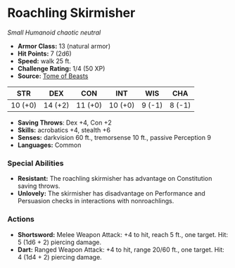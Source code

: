 # Roachling Skirmisher

*Small* *Humanoid* *chaotic neutral*

- **Armor Class:** 13 (natural armor)
- **Hit Points:** 7 (2d6)
- **Speed:** walk 25 ft.
- **Challenge Rating:** 1/4 (50 XP)
- **Source:** [Tome of Beasts](https://koboldpress.com/kpstore/product/tome-of-beasts-for-5th-edition-print/)

| STR | DEX | CON | INT | WIS | CHA |
| --- | --- | --- | --- | --- | --- |
| 10 (+0) | 14 (+2) | 11 (+0) | 10 (+0) | 9 (-1) | 8 (-1) |

- **Saving Throws**: Dex +4, Con +2
- **Skills:** acrobatics +4, stealth +6
- **Senses:** darkvision 60 ft., tremorsense 10 ft., passive Perception 9
- **Languages:** Common
### Special Abilities
- **Resistant:** The roachling skirmisher has advantage on Constitution saving throws.
- **Unlovely:** The skirmisher has disadvantage on Performance and Persuasion checks in interactions with nonroachlings.
### Actions
- **Shortsword:** Melee Weapon Attack: +4 to hit, reach 5 ft., one target. Hit: 5 (1d6 + 2) piercing damage.
- **Dart:** Ranged Weapon Attack: +4 to hit, range 20/60 ft., one target. Hit: 4 (1d4 + 2) piercing damage.
